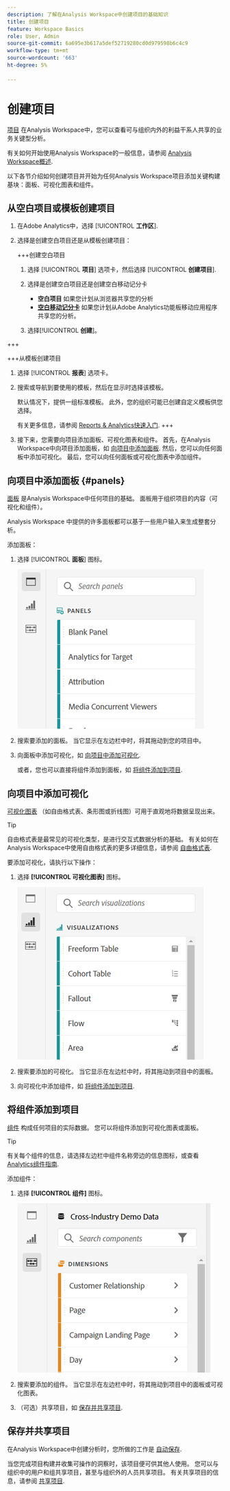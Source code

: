 ```yaml
---
description: 了解在Analysis Workspace中创建项目的基础知识
title: 创建项目
feature: Workspace Basics
role: User, Admin
source-git-commit: 6a695e3b617a5def52719280cd0d979598b6c4c9
workflow-type: tm+mt
source-wordcount: '663'
ht-degree: 5%

---
```


# 创建项目

[项目](/help/analyze/analysis-workspace/build-workspace-project/freeform-overview.md) 在Analysis Workspace中，您可以查看可与组织内外的利益干系人共享的业务关键型分析。

有关如何开始使用Analysis Workspace的一般信息，请参阅 [Analysis Workspace概述](/help/analyze/analysis-workspace/home.md).

以下各节介绍如何创建项目并开始为任何Analysis Workspace项目添加关键构建基块：面板、可视化图表和组件。

## 从空白项目或模板创建项目

1. 在Adobe Analytics中，选择 [!UICONTROL **工作区**].

1. 选择是创建空白项目还是从模板创建项目：

   +++创建空白项目

   1. 选择 [!UICONTROL **项目**] 选项卡，然后选择 [!UICONTROL **创建项目**].

   1. 选择是创建空白项目还是创建空白移动记分卡

      * **空白项目** 如果您计划从浏览器共享您的分析
      * [**空白移动记分卡**](/help/analyze/mobile-app/curator.md) 如果您计划从Adobe Analytics功能板移动应用程序共享您的分析。
   1. 选择&#x200B;[!UICONTROL **创建**]。

+++

   +++从模板创建项目

   1. 选择 [!UICONTROL **报表**] 选项卡。

   1. 搜索或导航到要使用的模板，然后在显示时选择该模板。

      默认情况下，提供一组标准模板。 此外，您的组织可能已创建自定义模板供您选择。

      有关更多信息，请参阅 [Reports &amp; Analytics快速入门](/help/analyze/reports-analytics/getting-started.md).
+++

1. 接下来，您需要向项目添加面板、可视化图表和组件。 首先，在Analysis Workspace中向项目添加面板，如 [向项目中添加面板](#add-panels-to-the-project). 然后，您可以向任何面板中添加可视化。 最后，您可以向任何面板或可视化图表中添加组件。

## 向项目中添加面板 {#panels}

[面板](https://experienceleague.adobe.com/docs/analytics/analyze/analysis-workspace/panels/panels.html?lang=zh-Hans) 是Analysis Workspace中任何项目的基础。 面板用于组织项目的内容（可视化和组件）。

Analysis Workspace 中提供的许多面板都可以基于一些用户输入来生成整套分析。

添加面板：

1. 选择 [!UICONTROL **面板**] 图标。

   ![](assets/build-panels.png)

1. 搜索要添加的面板。 当它显示在左边栏中时，将其拖动到您的项目中。

1. 向面板中添加可视化，如 [向项目中添加可视化](#add-visualizations-to-the-project).

   或者，您也可以直接将组件添加到面板，如 [将组件添加到项目](#add-components-to-the-project).

## 向项目中添加可视化

[可视化图表](https://experienceleague.adobe.com/docs/analytics/analyze/analysis-workspace/visualizations/freeform-analysis-visualizations.html?lang=zh-Hans) （如自由格式表、条形图或折线图）可用于直观地将数据呈现出来。

>[!TIP]
>
>自由格式表是最常见的可视化类型，是进行交互式数据分析的基础。 有关如何在Analysis Workspace中使用自由格式表的更多详细信息，请参阅 [自由格式表](/help/analyze/analysis-workspace/visualizations/freeform-table/freeform-table.md).

要添加可视化，请执行以下操作：

1. 选择 **[!UICONTROL 可视化图表]** 图标。

   ![](assets/build-visualizations.png)

1. 搜索要添加的可视化。 当它显示在左边栏中时，将其拖动到项目中的面板。

1. 向可视化中添加组件，如 [将组件添加到项目](#add-components-to-the-project).

## 将组件添加到项目

[组件](/help/analyze/analysis-workspace/components/analysis-workspace-components.md) 构成任何项目的实际数据。 您可以将组件添加到可视化图表或面板。

>[!TIP]
>
>有关每个组件的信息，请选择左边栏中组件名称旁边的信息图标，或查看 [Analytics组件指南](/help/components/home.md).

添加组件：

1. 选择 **[!UICONTROL 组件]** 图标。

   ![](assets/build-components.png)

1. 搜索要添加的组件。 当它显示在左边栏中时，将其拖动到项目中的面板或可视化图表。

1. （可选）共享项目，如 [保存并共享项目](#save-and-share-the-project).

## 保存并共享项目

在Analysis Workspace中创建分析时，您所做的工作是 [自动保存](/help/analyze/analysis-workspace/build-workspace-project/save-projects.md).

当您完成项目构建并收集可操作的洞察时，该项目便可供其他人使用。 您可以与组织中的用户和组共享项目，甚至与组织外的人员共享项目。 有关共享项目的信息，请参阅 [共享项目](/help/analyze/analysis-workspace/curate-share/share-projects.md).

